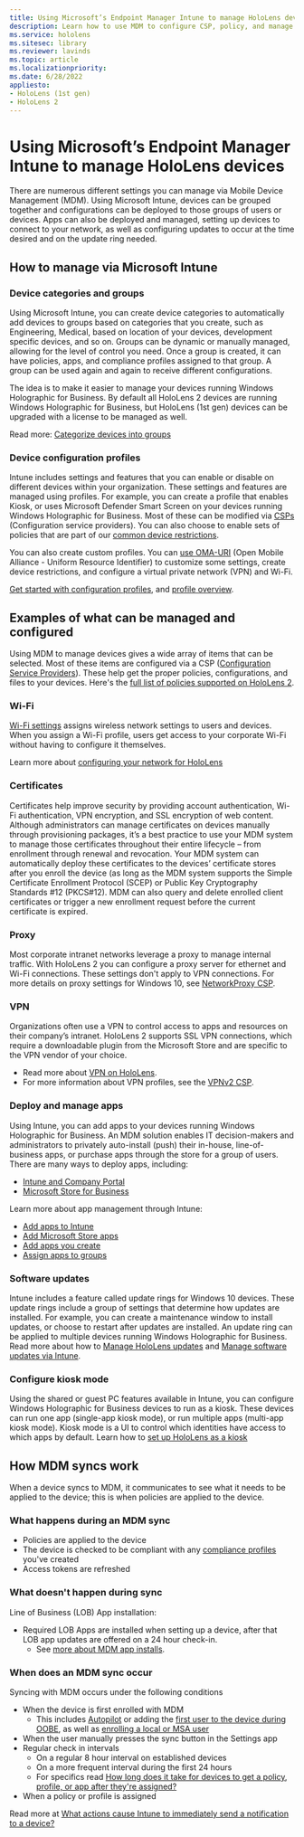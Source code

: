 ```yaml
---
title: Using Microsoft’s Endpoint Manager Intune to manage HoloLens devices
description: Learn how to use MDM to configure CSP, policy, and manage HoloLens mixed reality devices at scale using Microsoft Intune. 
ms.service: hololens
ms.sitesec: library
ms.reviewer: lavinds
ms.topic: article
ms.localizationpriority:
ms.date: 6/28/2022
appliesto:
- HoloLens (1st gen)
- HoloLens 2
---
```


# Using Microsoft’s Endpoint Manager Intune to manage HoloLens devices

There are numerous different settings you can manage via Mobile Device Management (MDM). Using Microsoft Intune, devices can be grouped together and configurations can be deployed to those groups of users or devices. Apps can also be deployed and managed, setting up devices to connect to your network, as well as configuring updates to occur at the time desired and on the update ring needed.

## How to manage via Microsoft Intune

### Device categories and groups

Using Microsoft Intune, you can create device categories to automatically add devices to groups based on categories that you create, such as Engineering, Medical, based on location of your devices, development specific devices, and so on. Groups can be dynamic or manually managed, allowing for the level of control you need. Once a group is created, it can have policies, apps, and compliance profiles assigned to that group. A group can be used again and again to receive different configurations.

The idea is to make it easier to manage your devices running Windows Holographic for Business. By default all HoloLens 2 devices are running Windows Holographic for Business, but HoloLens (1st gen) devices can be upgraded with a license to be managed as well.  

Read more: [Categorize devices into groups](/mem/intune/enrollment/device-group-mapping)

### Device configuration profiles

Intune includes settings and features that you can enable or disable on different devices within your organization. These settings and features are managed using profiles. For example, you can create a profile that enables Kiosk, or uses Microsoft Defender Smart Screen on your devices running Windows Holographic for Business. Most of these can be modified via [CSPs](/windows/configuration/provisioning-packages/how-it-pros-can-use-configuration-service-providers) (Configuration service providers). You can also choose to enable sets of policies that are part of our [common device restrictions](hololens-common-device-restrictions.md).

You can also create custom profiles. You can [use OMA-URI](/troubleshoot/mem/intune/deploy-oma-uris-to-target-csp-via-intune) (Open Mobile Alliance - Uniform Resource Identifier) to customize some settings, create device restrictions, and configure a virtual private network (VPN) and Wi-Fi.

[Get started with configuration profiles](/mem/intune/configuration/device-profiles), and [profile overview](/mem/intune/configuration/device-profile-create).

## Examples of what can be managed and configured

Using MDM to manage devices gives a wide array of items that can be selected. Most of these items are configured via a CSP ([Configuration Service Providers](/windows/configuration/provisioning-packages/how-it-pros-can-use-configuration-service-providers)). These help get the proper policies, configurations, and files to your devices. Here's the [full list of policies supported on HoloLens 2](/windows/client-management/mdm/policies-in-policy-csp-supported-by-hololens2).

### Wi-Fi

[Wi-Fi settings](/mem/intune/configuration/wi-fi-settings-configure) assigns wireless network settings to users and devices. When you assign a Wi-Fi profile, users get access to your corporate Wi-Fi without having to configure it themselves.

Learn more about [configuring your network for HoloLens](hololens-commercial-infrastructure.md)

### Certificates

Certificates help improve security by providing account authentication, Wi-Fi authentication, VPN encryption, and SSL encryption of web content. Although administrators can manage certificates on devices manually through provisioning packages, it’s a best practice to use your MDM system to manage those certificates throughout their entire lifecycle – from enrollment through renewal and revocation. Your MDM system can automatically deploy these certificates to the devices’ certificate stores after you enroll the device (as long as the MDM system supports the Simple Certificate Enrollment Protocol (SCEP) or Public Key Cryptography Standards #12 (PKCS#12). MDM can also query and delete enrolled client certificates or trigger a new enrollment request before the current certificate is expired.

### Proxy

Most corporate intranet networks leverage a proxy to manage internal traffic. With HoloLens 2 you can configure a proxy server for ethernet and Wi-Fi connections. These settings don't apply to VPN connections.
For more details on proxy settings for Windows 10, see [NetworkProxy CSP](/windows/client-management/mdm/networkproxy-csp).

### VPN

Organizations often use a VPN to control access to apps and resources on their company’s intranet. HoloLens 2 supports SSL VPN connections, which require a downloadable plugin from the Microsoft Store and are specific to the VPN vendor of your choice.

- Read more about [VPN on HoloLens](hololens-network.md#vpn).
- For more information about VPN profiles, see the [VPNv2 CSP](/windows/client-management/mdm/vpnv2-csp).

### Deploy and manage apps

Using Intune, you can add apps to your devices running Windows Holographic for Business. An MDM solution enables IT decision-makers and administrators to privately auto-install (push) their in-house, line-of-business apps, or purchase apps through the store for a group of users. There are many ways to deploy apps, including:

- [Intune and Company Portal](app-deploy-intune.md)
- [Microsoft Store for Business](app-deploy-store-business.md)

Learn more about app management through Intune:

- [Add apps to Intune](/mem/intune/apps/apps-add)
- [Add Microsoft Store apps](/mem/intune/apps/store-apps-windows)
- [Add apps you create](/mem/intune/apps/lob-apps-windows)
- [Assign apps to groups](/mem/intune/apps/apps-deploy)

### Software updates

Intune includes a feature called update rings for Windows 10 devices. These update rings include a group of settings that determine how updates are installed. For example, you can create a maintenance window to install updates, or choose to restart after updates are installed. An update ring can be applied to multiple devices running Windows Holographic for Business.
Read more about how to [Manage HoloLens updates](hololens-updates.md) and [Manage software updates via Intune](/mem/intune/protect/windows-update-for-business-configure).

### Configure kiosk mode

Using the shared or guest PC features available in Intune, you can configure Windows Holographic for Business devices to run as a kiosk. These devices can run one app (single-app kiosk mode), or run multiple apps (multi-app kiosk mode). Kiosk mode is a UI to control which identities have access to which apps by default.
Learn how to [set up HoloLens as a kiosk]( hololens-kiosk.md)

## How MDM syncs work

When a device syncs to MDM, it communicates to see what it needs to be applied to the device; this is when policies are applied to the device.

### What happens during an MDM sync

- Policies are applied to the device
- The device is checked to be compliant with any [compliance profiles](/mem/intune/protect/device-compliance-get-started) you've created
- Access tokens are refreshed

### What doesn't happen during sync

Line of Business (LOB) App installation:

- Required LOB Apps are installed when setting up a device, after that LOB app updates are offered on a 24 hour check-in.
  - See [more about MDM app installs](app-deploy-intune.md#about-lob-app-updates).

### When does an MDM sync occur

Syncing with MDM occurs under the following conditions

- When the device is first enrolled with MDM
  - This includes [Autopilot](hololens2-autopilot.md) or adding the [first user to the device during OOBE](hololens-enroll-mdm.md#auto-enrollment-in-mdm), as well as [enrolling a local or MSA user](hololens-enroll-mdm.md#for-single-user-devices)
- When the user manually presses the sync button in the Settings app
- Regular check in intervals
  - On a regular 8 hour interval on established devices
  - On a more frequent interval during the first 24 hours
  - For specifics read [How long does it take for devices to get a policy, profile, or app after they're assigned?](/mem/intune/configuration/device-profile-troubleshoot#how-long-does-it-take-for-devices-to-get-a-policy-profile-or-app-after-they-are-assigned)
- When a policy or profile is assigned

Read more at [What actions cause Intune to immediately send a notification to a device?](/mem/intune/configuration/device-profile-troubleshoot#what-actions-cause-intune-to-immediately-send-a-notification-to-a-device)
